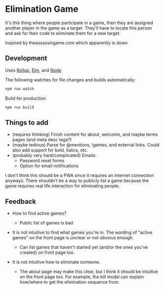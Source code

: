 # Elimination Game

It's this thing where people participate in a game, then they are assigned another player in the game as a target. They'll have to locate this person and ask for their code to eliminate them for a new target.

Inspired by theassassingame.com which apparently is down

## Development

Uses [Rollup](https://rollupjs.org/guide/en/), [Elm](https://elm-lang.org/), and [Node](https://nodejs.org/)

The following watches for file changes and builds automatically:

```sh
npm run watch
```

Build for production:

```sh
npm run build
```

## Things to add

- (requires thinking) Finish content for about, welcome, and maybe terms pages (and meta desc tags?)
- (maybe tedious) Parse for \@mentions, !games, and external links. Could also add support for bold, italics, etc.
- (probably very hard/complicated) Emails:
  - Password reset forms
  - Option for email notifications

I don't think this should be a PWA since it requires an internet connection anyways. There shouldn't be a way to publicly list a game because the game requires real life interaction for eliminating people.

## Feedback

- How to find active games?

  - Public list of games is bad

- It is not intuitive to find what games you're in. The wording of "active games" on the front page is unclear or not obvious enough.

  - Can list games that haven't started yet (and/or the ones you've created) on front page too.

- It is not intuitive how to eliminate someone.

  - The about page may make this clear, but I think it should be intuitive on the front page too. For example, the kill modal can explain how/where to get the elimination sequence from.
